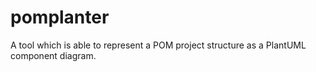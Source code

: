 # pomplanter
A tool which is able to represent a POM project structure as a PlantUML component diagram.
